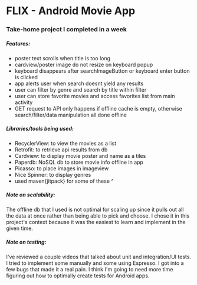 # FLIX - Android Movie App 
### Take-home project I completed in a week

##### Features:
- poster text scrolls when title is too long
- cardview/poster image do not resize on keyboard popup
- keyboard disappears after searchImageButton or keyboard enter button is clicked
- app alerts user when search doesnt yield any results
- user can filter by genre and search by title within filter
- user can store favorite movies and access favorites list from main activity
- GET request to API only happens if offline cache is empty, otherwise search/filter/data manipulation all done offline

##### Libraries/tools being used: 
- RecyclerView: to view the movies as a list
- Retrofit: to retrieve api results from db
- Cardview: to display movie poster and name as a tiles
- Paperdb: NoSQL db to store movie info offline in app
- Picasso: to place images in imageview
- Nice Spinner: to display genres
- used maven{jitpack} for some of these ^

##### Note on scalability: 
The offline db that I used is not optimal for scaling up since it pulls out all the data at once rather than being able to pick and choose. I chose it in this project's context because it was the easiest to  learn and implement in the given time.

##### Note on testing: 
I've reviewed a couple videos that talked about unit and integration/UI tests. I tried to implement some manually and some using Espresso. I got into a few bugs that made it a real pain. I think I'm going to need more time  figuring out how to optimally create tests for Android apps.

